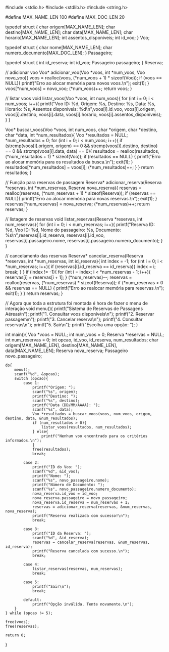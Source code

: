 #include <stdio.h>
#include <stdlib.h>
#include <string.h>

#define MAX_NAME_LEN 100
#define MAX_DOC_LEN 20

typedef struct {
    char origem[MAX_NAME_LEN];
    char destino[MAX_NAME_LEN];
    char data[MAX_NAME_LEN];
    char horario[MAX_NAME_LEN];
    int assentos_disponiveis;
    int id_voo;
} Voo;

typedef struct {
    char nome[MAX_NAME_LEN];
    char numero_documento[MAX_DOC_LEN];
} Passageiro;

typedef struct {
    int id_reserva;
    int id_voo;
    Passageiro passageiro;
} Reserva;

// adicionar voo
Voo* adicionar_voo(Voo *voos, int *num_voos, Voo novo_voo){
    voos = realloc(voos, (*num_voos + 1) * sizeof(Voo));
    if (voos == NULL){
        printf("Erro ao alocar memória para novos voos.\n");
        exit(1);
    }
    voos[*num_voos] = novo_voo;
    (*num_voos)++;
    return voos;
}

// listar voos
void listar_voos(Voo *voos, int num_voos){
    for (int i = 0; i < num_voos; i++){
        printf("Voo ID: %d, Origem: %s, Destino: %s, Data: %s, Horario: %s, Assentos disponíveis: %d\n",voos[i].id_voo, voos[i].origem, voos[i].destino, voos[i].data, voos[i].horario, voos[i].assentos_disponiveis);
    }
}

Voo* buscar_voos(Voo *voos, int num_voos, char *origem, char *destino, char *data, int *num_resultados){
    Voo *resultados = NULL;
    *num_resultados = 0;
    for (int i = 0; i < num_voos; i++){
        if (strcmp(voos[i].origem, origem) == 0 && strcmp(voos[i].destino, destino) == 0 && strcmp(voos[i].data, data) == 0){
            resultados = realloc(resultados, (*num_resultados + 1) * sizeof(Voo));
            if (resultados == NULL) {
                printf("Erro ao alocar memória para os resultados da busca.\n");
                exit(1);
            }
            resultados[*num_resultados] = voos[i];
            (*num_resultados)++;
        }
    }
    return resultados;
}

// Função para reservas de passagem
Reserva* adicionar_reserva(Reserva *reservas, int *num_reservas, Reserva nova_reserva){
    reservas = realloc(reservas, (*num_reservas + 1) * sizeof(Reserva));
    if (reservas == NULL){
        printf("Erro ao alocar memória para novas reservas.\n");
        exit(1);
    }
    reservas[*num_reservas] = nova_reserva;
    (*num_reservas)++;
    return reservas;
}

// listagem de reservas
void listar_reservas(Reserva *reservas, int num_reservas){
    for (int i = 0; i < num_reservas; i++){
        printf("Reserva ID: %d, Voo ID: %d, Nome do passageiro: %s, Documento: %s\n",reservas[i].id_reserva, reservas[i].id_voo, reservas[i].passageiro.nome, reservas[i].passageiro.numero_documento);
    }
}

// cancelamento das reservas
Reserva* cancelar_reserva(Reserva *reservas, int *num_reservas, int id_reserva){
    int index = -1;
    for (int i = 0; i < *num_reservas; i++){
        if (reservas[i].id_reserva == id_reserva){
            index = i;
            break;
        }
    }
    if (index != -1){
        for (int i = index; i < *num_reservas - 1; i++){
            reservas[i] = reservas[i + 1];
        }
        (*num_reservas)--;
        reservas = realloc(reservas, (*num_reservas) * sizeof(Reserva));
        if (*num_reservas > 0 && reservas == NULL) {
            printf("Erro ao realocar memória para reservas.\n");
            exit(1);
        }
    }
    return reservas;
}

// Agora que toda a estrutura foi montada é hora de fazer o menu de interação
void menu(){
    printf("Sistema de Reservas de Passagens Aéreas\n");
    printf("1. Consultar voos disponíveis\n");
    printf("2. Reservar passagem\n");
    printf("3. Cancelar reserva\n");
    printf("4. Consultar reservas\n");
    printf("5. Sair\n");
    printf("Escolha uma opção: ");
}

int main(){
    Voo *voos = NULL;
    int num_voos = 0;
    Reserva *reservas = NULL;
    int num_reservas = 0;
    int opcao, id_voo, id_reserva, num_resultados;
    char origem[MAX_NAME_LEN], destino[MAX_NAME_LEN], data[MAX_NAME_LEN];
    Reserva nova_reserva;
    Passageiro novo_passageiro;

    do{
        menu();
        scanf("%d", &opcao);
        switch (opcao){
            case 1:
                printf("Origem: ");
                scanf("%s", origem);
                printf("Destino: ");
                scanf("%s", destino);
                printf("Data (DD/MM/AAAA): ");
                scanf("%s", data);
                Voo *resultados = buscar_voos(voos, num_voos, origem, destino, data, &num_resultados);
                if (num_resultados > 0){
                    listar_voos(resultados, num_resultados);
                } else{
                    printf("Nenhum voo encontrado para os critérios informados.\n");
                }
                free(resultados);
                break;

            case 2:
                printf("ID do Voo: ");
                scanf("%d", &id_voo);
                printf("Nome: ");
                scanf("%s", novo_passageiro.nome);
                printf("Número de Documento: ");
                scanf("%s", novo_passageiro.numero_documento);
                nova_reserva.id_voo = id_voo;
                nova_reserva.passageiro = novo_passageiro;
                nova_reserva.id_reserva = num_reservas + 1;
                reservas = adicionar_reserva(reservas, &num_reservas, nova_reserva);
                printf("Reserva realizada com sucesso!\n");
                break;

            case 3:
                printf("ID da Reserva: ");
                scanf("%d", &id_reserva);
                reservas = cancelar_reserva(reservas, &num_reservas, id_reserva);
                printf("Reserva cancelada com sucesso.\n");
                break;

            case 4:
                listar_reservas(reservas, num_reservas);
                break;

            case 5:
                printf("Sair\n");
                break;

            default:
                printf("Opção inválida. Tente novamente.\n");
        }
    } while (opcao != 5);

    free(voos);
    free(reservas);
    
    return 0;
}
